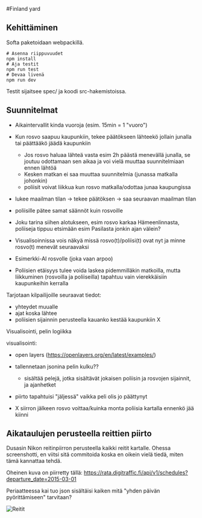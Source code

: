 #Finland yard

## Kehittäminen

Softa paketoidaan webpackillä.

```
# Asenna riippuvuudet
npm install
# Aja testit
npm run test
# Devaa livenä
npm run dev
```

Testit sijaitsee spec/ ja koodi src-hakemistoissa.

## Suunnitelmat

- Aikaintervallit kinda vuoroja (esim. 15min = 1 "vuoro")
- Kun rosvo saapuu kaupunkiin, tekee päätökseen lähteekö jollain junalla tai päättääkö jäädä kaupunkiin
	- Jos rosvo haluaa lähteä vasta esim 2h päästä menevällä junalla, se joutuu odottamaan sen aikaa ja voi vielä muuttaa suunnitelmiaan ennen lähtöä
	- Kesken matkan ei saa muuttaa suunnitelmia (junassa matkalla johonkin)
	- poliisit voivat liikkua kun rosvo matkalla/odottaa junaa kaupungissa

- lukee maailman tilan -> tekee päätöksen -> saa seuraavan maailman tilan
- poliisille pätee samat säännöt kuin rosvoille

- Joku tarina siihen alotukseen, esim rosvo karkaa Hämeenlinnasta, poliiseja tippuu etsimään esim Pasilasta jonkin ajan välein?

- Visualisoinnissa vois näkyä missä rosvo(t)/poliisi(t) ovat nyt ja minne rosvo(t) menevät seuraavaksi

- Esimerkki-AI rosvolle (joka vaan arpoo)

- Poliisien etäisyys tulee voida laskea pidemmilläkin matkoilla, mutta liikkuminen (rosvoilla ja poliiseilla) tapahtuu vain vierekkäisiin kaupunkeihin kerralla

Tarjotaan kilpailijoille seuraavat tiedot:
- yhteydet muualle
- ajat koska lähtee
- poliisien sijainnin perusteella kauanko kestää kaupunkiin X

Visualisointi, pelin logiikka

visualisointi:
- open layers (https://openlayers.org/en/latest/examples/)

- tallennetaan jsonina pelin kulku??
	- sisältää pelejä, jotka sisältävät jokaisen poliisin ja rosvojen sijainnit, ja ajanhetket
- piirto tapahtuisi "jäljessä" vaikka peli olis jo päättynyt

- X siirron jälkeen rosvo voittaa/kuinka monta poliisia kartalla ennenkö jää kiinni


## Aikataulujen perusteella reittien piirto

Dusasin Nikon reitinpiirron perusteella kaikki reitit kartalle. Ohessa screenshotti, en viitsi sitä commitoida koska en oikein vielä tiedä, miten tämä kannattaa tehdä.

Oheinen kuva on piirretty tällä:
https://rata.digitraffic.fi/api/v1/schedules?departure_date=2015-03-01

Periaatteessa kai tuo json sisältäisi kaiken mitä "yhden päivän pyörittämiseen" tarvitaan?

![Reitit](https://github.com/annisall/finlandyard/planning_docs/routes.png?raw=true "Reitit")
